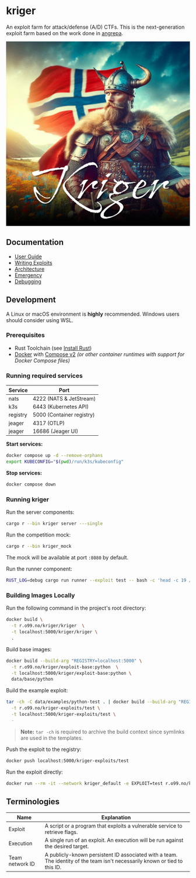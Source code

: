 # kriger

An exploit farm for attack/defense (A/D) CTFs. This is the next-generation exploit farm based on the work done
in [angrepa](https://github.com/Cyberlandslaget/angrepa).

![](.github/assets/logo.png)

## Documentation

- [User Guide](docs/user.md)
- [Writing Exploits](docs/exploits.md)
- [Architecture](docs/architecture.md)
- [Emergency](docs/emergency.md)
- [Debugging](docs/debugging.md)

## Development

A Linux or macOS environment is **highly** recommended. Windows users should consider using WSL.

### Prerequisites

- Rust Toolchain (see [Install Rust](https://www.rust-lang.org/tools/install))
- [Docker](https://docs.docker.com/engine/install/) with [Compose v2](https://docs.docker.com/compose/install/) *(or
  other container runtimes with support for Docker Compose files)*

### Running required services

| Service  | Port                      |
|----------|---------------------------|
| nats     | 4222 (NATS & JetStream)   |
| k3s      | 6443 (Kubernetes API)     |
| registry | 5000 (Container registry) |
| jeager   | 4317 (OTLP)               |
| jeager   | 16686 (Jeager UI)         |

**Start services:**

```bash
docker compose up -d --remove-orphans
export KUBECONFIG="$(pwd)/run/k3s/kubeconfig"
```

**Stop services:**

```bash
docker compose down
```

### Running kriger

Run the server components:

```bash
cargo r --bin kriger server ---single
```

Run the competition mock:

```bash
cargo r --bin kriger_mock
```

The mock will be available at port `:8080` by default.

Run the runner component:

```bash
RUST_LOG=debug cargo run runner --exploit test -- bash -c 'head -c 19 /dev/random | base32'
```

### Building Images Locally

Run the following command in the project's root directory:

```bash
docker build \
  -t r.o99.no/kriger/kriger  \
  -t localhost:5000/kriger/kriger \
  .
```

Build base images:

```bash
docker build --build-arg "REGISTRY=localhost:5000" \
  -t r.o99.no/kriger/exploit-base:python  \
  -t localhost:5000/kriger/exploit-base:python \
  data/base/python
```

Build the example exploit:

```bash
tar -ch -C data/examples/python-test . | docker build --build-arg "REGISTRY=localhost:5000" \
  -t r.o99.no/kriger-exploits/test \
  -t localhost:5000/kriger-exploits/test \
  -
```

> **Note:** `tar -ch` is required to archive the build context since symlinks are used in the templates.

Push the exploit to the registry:

```bash
docker push localhost:5000/kriger-exploits/test
```

Run the exploit directly:

```bash
docker run --rm -it --network kriger_default -e EXPLOIT=test r.o99.no/kriger-exploits/test
```

## Terminologies

| Name            | Explanation                                                                                                                 |
|-----------------|-----------------------------------------------------------------------------------------------------------------------------|
| Exploit         | A script or a program that exploits a vulnerable service to retrieve flags.                                                 |
| Execution       | A single run of an exploit. An execution will be run against the desired target.                                            |
| Team network ID | A publicly-known persistent ID associated with a team. The identity of the team isn't necessarily known or tied to this ID. |
